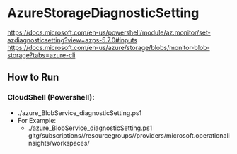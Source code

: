# AzureStorageDiagnosticSetting

https://docs.microsoft.com/en-us/powershell/module/az.monitor/set-azdiagnosticsetting?view=azps-5.7.0#inputs
https://docs.microsoft.com/en-us/azure/storage/blobs/monitor-blob-storage?tabs=azure-cli

## How to Run

### CloudShell (Powershell):
* ./azure_BlobService_diagnosticSetting.ps1 <Azure Log Analytics Sentinel Workspace ID>
* For Example:
  * ./azure_BlobService_diagnosticSetting.ps1 gitg/subscriptions/<SubscriptionID>/resourcegroups/<ResourceGroupName>/providers/microsoft.operationalinsights/workspaces/<LogAnalyticsWorkspacename>
